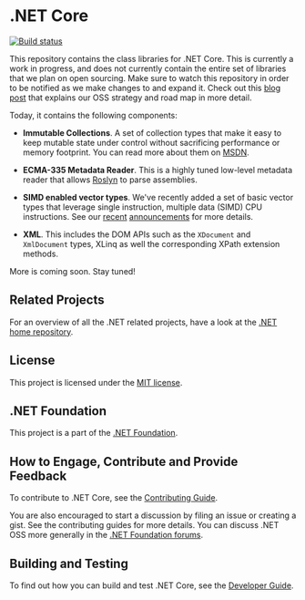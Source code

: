 # .NET Core

[![Build status](https://ci.appveyor.com/api/projects/status/github/dotnet/corefx?svg=true)](https://ci.appveyor.com/project/dotnet/corefx)

This repository contains the class libraries for .NET Core. This is currently a
work in progress, and does not currently contain the entire set of libraries
that we plan on open sourcing. Make sure to watch this repository in order to be
notified as we make changes to and expand it. Check out this [blog post] that
explains our OSS strategy and road map in more detail.

Today, it contains the following components:

* **Immutable Collections**. A set of collection types that make it easy to keep
  mutable state under control without sacrificing performance or memory
  footprint. You can read more about them on [MSDN][immutable-msdn].

* **ECMA-335 Metadata Reader**. This is a highly tuned low-level metadata reader
  that allows [Roslyn] to parse assemblies.

* **SIMD enabled vector types**. We've recently added a set of basic vector
  types that leverage single instruction, multiple data (SIMD) CPU instructions.
  See our [recent][simd-post-1] [announcements][simd-post-2] for more details.

* **XML**. This includes the DOM APIs such as the `XDocument` and `XmlDocument`
  types, XLinq as well the corresponding XPath extension methods.

More is coming soon. Stay tuned!

[blog post]: http://blogs.msdn.com/b/dotnet/archive/2014/11/12/net-core-is-open-source.aspx
[roslyn]: https://roslyn.codeplex.com/
[immutable-msdn]: http://msdn.microsoft.com/en-us/library/dn385366(v=vs.110).aspx
[simd-post-1]: http://blogs.msdn.com/b/dotnet/archive/2014/04/07/the-jit-finally-proposed-jit-and-simd-are-getting-married.aspx
[simd-post-2]: http://blogs.msdn.com/b/dotnet/archive/2014/05/13/update-to-simd-support.aspx

## Related Projects

For an overview of all the .NET related projects, have a look at the
[.NET home repository](https://github.com/Microsoft/dotnet).

## License

This project is licensed under the [MIT license](LICENSE).

## .NET Foundation

This project is a part of the [.NET Foundation].

[.NET Foundation]: http://www.dotnetfoundation.org/projects

## How to Engage, Contribute and Provide Feedback

To contribute to .NET Core, see the [Contributing Guide].

[Contributing Guide]: https://github.com/Microsoft/dotnet/blob/master/CONTRIBUTING.md

You are also encouraged to start a discussion by filing an issue or creating a
gist. See the contributing guides for more details. You can discuss .NET OSS
more generally in the [.NET Foundation forums].

[.NET Foundation forums]: http://www.dotnetfoundation.org/

## Building and Testing

To find out how you can build and test .NET Core, see the [Developer Guide].

[Developer Guide]: https://github.com/dotnet/corefx/wiki/Developer-Guide
